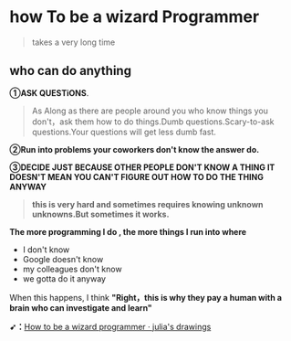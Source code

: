 # how To be a wizard Programmer

> takes a very long time

## **who can do anything**

**①ASK QUESTiONS**. 

> As Along as there are people around you who know things you don't，ask them how to do things.Dumb questions.Scary-to-ask questions.Your questions will get less dumb fast.
>

**②Run into problems your coworkers don't know the answer do.**

**③DECIDE JUST BECAUSE OTHER PEOPLE DON'T KNOW A THING IT DOESN'T MEAN YOU CAN'T FIGURE OUT HOW TO DO THE THING ANYWAY**

> **this is very hard and sometimes requires knowing unknown unknowns.But sometimes it works.**

**The more programming I do , the more things I run into where**

- I don't know
- Google doesn't know
- my colleagues don't know
- we gotta do it anyway

When this happens, I think **"Right，this is why they pay a human with a brain who can investigate and learn"**

**➹：**[How to be a wizard programmer · julia's drawings](https://drawings.jvns.ca/wizard-programmer/)



